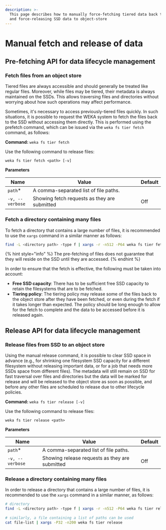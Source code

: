 ```yaml
---
description: >-
  This page describes how to manually force-fetching tiered data back to SSDs,
  and force-releasing SSD data to object-store
---
```


# Manual fetch and release of data

## Pre-fetching API for data lifecycle management

### Fetch files from an object store

Tiered files are always accessible and should generally be treated like regular files. Moreover, while files may be tiered, their metadata is always maintained on the SSDs. This allows traversing files and directories without worrying about how such operations may affect performance.

Sometimes, it's necessary to access previously-tiered files quickly. In such situations, it is possible to request the WEKA system to fetch the files back to the SSD without accessing them directly. This is performed using the prefetch command, which can be issued via the `weka fs tier fetch` command, as follows:

**Command:** `weka fs tier fetch`

Use the following command to release files:

`weka fs tier fetch <path> [-v]`

**Parameters**

<table><thead><tr><th>Name</th><th width="333.3333333333333">Value</th><th>Default</th></tr></thead><tbody><tr><td><code>path</code>*</td><td>A comma-separated list of file paths.</td><td>​</td></tr><tr><td><code>-v, --verbose</code></td><td>Showing fetch requests as they are submitted</td><td>Off</td></tr></tbody></table>

### Fetch a directory containing many files

To fetch a directory that contains a large number of files, it is recommended to use the `xargs` command in a similar manner as follows:

```bash
find -L <directory path> -type f | xargs -r -n512 -P64 weka fs tier fetch -v
```

{% hint style="info" %}
The pre-fetching of files does not guarantee that they will reside on the SSD until they are accessed.
{% endhint %}

In order to ensure that the fetch is effective, the following must be taken into account:

* **Free SSD capacity**: There has to be sufficient free SSD capacity to retain the filesystems that are to be fetched.
* **Tiering policy**: The tiering policy may release some of the files back to the object store after they have been fetched, or even during the fetch if it takes longer than expected. The policy should be long enough to allow for the fetch to complete and the data to be accessed before it is released again.

## Release API for data lifecycle management

### Release files from SSD to an object store

Using the manual release command, it is possible to clear SSD space in advance (e.g., for shrinking one filesystem SSD capacity for a different filesystem without releasing important data, or for a job that needs more SSDs space from different files). The metadata will still remain on SSD for fast traversal over files and directories but the data will be marked for release and will be released to the object store as soon as possible, and before any other files are scheduled to release due to other lifecycle policies.

**Command:** `weka fs tier release [-v]`

Use the following command to release files:

`weka fs tier release <path>`

**Parameters**

| Name            | Value                                          | Default |
| --------------- | ---------------------------------------------- | ------- |
| `path`\*        | A comma-separated list of file paths.          | ​       |
| `-v, --verbose` | Showing release requests as they are submitted | Off     |

### Release a directory containing many files

In order to release a directory that contains a large number of files, it is recommended to use the `xargs` command in a similar manner, as follows:

```bash
# directory
find -L <directory path> -type f | xargs -r -n512 -P64 weka fs tier release
 
# similarly, a file containing a list of paths can be used
cat file-list | xargs -P32 -n200 weka fs tier release
```
